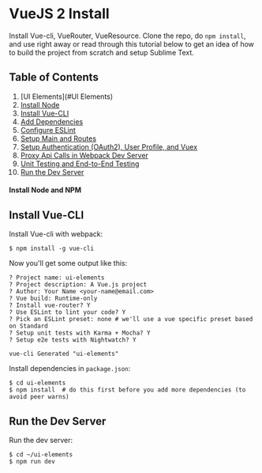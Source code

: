 
# VueJS 2 Install

Install Vue-cli, VueRouter, VueResource. Clone the repo, do `npm install`, and use right away or read through this tutorial below to get an idea of how to build the project from scratch and setup Sublime Text.

## Table of Contents
1. [UI Elements](#UI Elements)
2. [Install Node](#install-node)
3. [Install Vue-CLI](#install-vue-cli)
4. [Add Dependencies](#add-dependencies)
5. [Configure ESLint](#configure-eslint)
6. [Setup Main and Routes](#setup-main-and-routes)
7. [Setup Authentication (OAuth2), User Profile, and Vuex](#setup-authentication-user-profile-and-vuex)
8. [Proxy Api Calls in Webpack Dev Server](#proxy-api-calls-in-webpack-dev-server)
9. [Unit Testing and End-to-End Testing](#unit-testing-and-end-to-end-testing)
10. [Run the Dev Server](#run-the-dev-server)



#### Install Node and NPM

## Install Vue-CLI
  
Install Vue-cli with webpack:

```shell
$ npm install -g vue-cli
```

Now you'll get some output like this:

```
? Project name: ui-elements
? Project description: A Vue.js project
? Author: Your Name <your-name@email.com>
? Vue build: Runtime-only
? Install vue-router? Y
? Use ESLint to lint your code? Y
? Pick an ESLint preset: none # we'll use a vue specific preset based on Standard
? Setup unit tests with Karma + Mocha? Y
? Setup e2e tests with Nightwatch? Y

vue-cli Generated "ui-elements"
```

Install dependencies in `package.json`:

```shell
$ cd ui-elements 
$ npm install  # do this first before you add more dependencies (to avoid peer warns)
```

## Run the Dev Server

Run the dev server:

```shell
$ cd ~/ui-elements 
$ npm run dev
```
